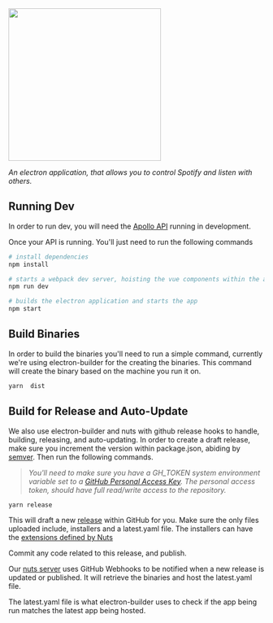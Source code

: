 
<img src="http://apolloverlay.com/static/images/color_logo_transparent.png" width=300 />

*An electron application, that allows you to control Spotify and listen with others.*


## Running Dev
In order to run dev, you will need the [Apollo API](https://github.com/caoakleyii/apollo-site) running in development.

Once your API is running. You'll just need to run the following commands
```bash
# install dependencies
npm install

# starts a webpack dev server, hoisting the vue components within the apollo app
npm run dev

# builds the electron application and starts the app
npm start
```

## Build Binaries
In order to build the binaries you'll need to run a simple command, currently we're using electron-builder for the creating the binaries.
This command will create the binary based on the machine you run it on.

```bash
yarn  dist
```

## Build for Release and Auto-Update
We also use electron-builder and nuts with github release hooks to handle, building, releasing, and auto-updating. 
In order to create a draft release, make sure you increment the version within package.json, abiding by [semver](https://semver.org).
Then run the following commands.

> *You'll need to make sure you have a GH_TOKEN system environment variable set to a [GitHub Personal Access Key](https://help.github.com/articles/creating-a-personal-access-token-for-the-command-line/#creating-a-token).
> The personal access token, should have full read/write access to the repository.*

```bash
yarn release
```

This will draft a new [release](https://github.com/CAOakleyII/apollo-app/releases) within GitHub for you. 
Make sure the only files uploaded include, installers and a latest.yaml file. The installers can have the [extensions defined by Nuts](https://nuts.gitbook.com/assets.html)

Commit any code related to this release, and publish.

Our [nuts server](http://updater.apolloverlay.com) uses GitHub Webhooks to be notified when a new release is updated or published. It will retrieve the binaries and host the latest.yaml file.

The latest.yaml file is what electron-builder uses to check if the app being run matches the latest app being hosted. 

[logo]: http://apolloverlay.com/static/images/color_logo_transparent.png
